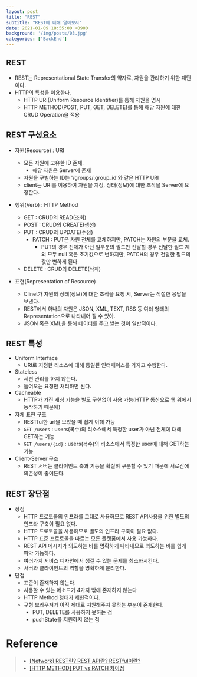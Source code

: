 ```yaml
---
layout: post
title: "REST"
subtitle: "REST에 대해 알아보자"
date: 2021-01-09 18:55:00 +0900
background: '/img/posts/03.jpg'
categories: ['BackEnd']
---
```


## REST
- REST는 Representational State Transfer의 약자로, 자원을 관리하기 위한 패턴이다.
- HTTP의 특성을 이용한다.
    - HTTP URI(Uniform Resource Identifier)를 통해 자원을 명시
    - HTTP METHOD(POST, PUT, GET, DELETE)를 통해 해당 자원에 대한 CRUD Operation을 적용

## REST 구성요소
- 자원(Resource) : URI
    - 모든 자원에 고유한 ID 존재.
        - 해당 자원은 Server에 존재
    - 자원을 구별하는 ID는 '/groups/:group_id'와 같은 HTTP URI
    - client는 URI를 이용하여 자원을 지정, 상태(정보)에 대한 조작을 Server에 요청한다.

- 행위(Verb) : HTTP Method
    - GET : CRUD의 READ(조회)
    - POST : CRUD의 CREATE(생성)
    - PUT : CRUD의 UPDATE(수정)
        - PATCH : PUT은 자원 전체를 교체하지만, PATCH는 자원의 부분을 교체.
            - PUT의 경우 전체가 아닌 일부분의 필드만 전달할 경우 전달한 필드 제외 모두 null 혹은 초기값으로 변하지만, PATCH의 경우 전달한 필드의 값만 변하게 된다.
    - DELETE : CRUD의 DELETE(삭제)

- 표현(Representation of Resource)
    - Clinet가 자원의 상태(정보)에 대한 조작을 요청 시, Server는 적절한 응답을 보낸다.
    - REST에서 하나의 자원은 JSON, XML, TEXT, RSS 등 여러 형태의 Representation으로 나타내어 질 수 있아.
    - JSON 혹은 XML을 통해 데이터를 주고 받는 것이 일반적이다.

## REST 특성
- Uniform Interface
    - URI로 지정한 리소스에 대해 통일된 인터페이스를 가지고 수행한다.
- Stateless
    - 세션 관리를 하지 않는다.
    - 들어오는 요청만 처리하면 된다.
- Cacheable
    - HTTP가 가진 캐싱 기능을 별도 구현없이 사용 가능(HTTP 통신으로 웹 위에서 동작하기 때문에)
- 자체 표현 구조
    - RESTful한 url을 보았을 때 쉽게 이해 가능
    - `GET /users` : users(복수)의 리소스에서 특정한 user가 아닌 전체에 대해 GET하는 기능
    - `GET /users/{id}` : users(복수)의 리소스에서 특정한 user에 대해 GET하는 기능
- Client-Server 구조 
    - REST 서버는 클라이언트 측과 기능을 확실히 구분할 수 있기 때문에 서로간에 의존성이 줄어든다.

## REST 장단점
- 장점
    - HTTP 프로토콜의 인프라를 그대로 사용하므로 REST API사용을 위한 별도의 인프라 구축이 필요 없다.
    - HTTP 프로토콜을 사용하므로 별도의 인프라 구축이 필요 없다.
    - HTTP 표준 프로토콜을 따르는 모든 플랫폼에서 사용 가능하다.
    - REST API 메시지가 의도하는 바를 명확하게 나타내므로 의도하는 바를 쉽게 파악 가능하다.
    - 여러가지 서비스 디자인에서 생길 수 있는 문제를 최소화시킨다.
    - 서버와 클라이언트의 역할을 명확하게 분리한다.
- 단점
    - 표준이 존재하지 않는다.
    - 사용할 수 있는 메소드가 4가지 밖에 존재하지 않는다
    - HTTP Method 형태가 제한적이다.
    - 구형 브라우저가 아직 제대로 지원해주지 못하는 부분이 존재한다.
        - PUT, DELETE를 사용하지 못하는 점
        - pushState를 지원하지 않는 점

# Reference
> - [[Network] REST란? REST API란? RESTful이란?](https://gmlwjd9405.github.io/2018/09/21/rest-and-restful.html)
> - [[HTTP METHOD] PUT vs PATCH 차이점](https://papababo.tistory.com/entry/HTTP-METHOD-PUT-vs-PATCH-%EC%B0%A8%EC%9D%B4%EC%A0%90)
